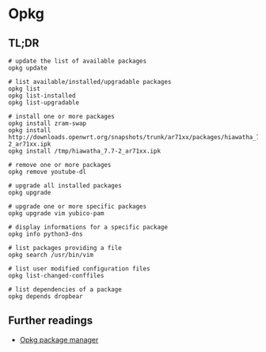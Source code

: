 # Opkg

## TL;DR

```shell
# update the list of available packages
opkg update

# list available/installed/upgradable packages
opkg list
opkg list-installed
opkg list-upgradable

# install one or more packages
opkg install zram-swap
opkg install http://downloads.openwrt.org/snapshots/trunk/ar71xx/packages/hiawatha_7.7-2_ar71xx.ipk
opkg install /tmp/hiawatha_7.7-2_ar71xx.ipk

# remove one or more packages
opkg remove youtube-dl

# upgrade all installed packages
opkg upgrade

# upgrade one or more specific packages
opkg upgrade vim yubico-pam

# display informations for a specific package
opkg info python3-dns

# list packages providing a file
opkg search /usr/bin/vim

# list user modified configuration files 
opkg list-changed-conffiles

# list dependencies of a package
opkg depends dropbear
```

## Further readings

- [Opkg package manager]

[opkg package manager]: https://openwrt.org/docs/guide-user/additional-software/opkg
